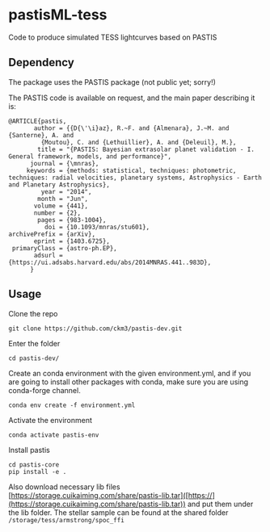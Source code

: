 # pastisML-tess
Code to produce simulated TESS lightcurves based on PASTIS

## Dependency
The package uses the PASTIS package (not public yet; sorry!)

The PASTIS code is available on request, and the main paper describing it is:

```
@ARTICLE{pastis,
       author = {{D{\'\i}az}, R.~F. and {Almenara}, J.~M. and {Santerne}, A. and
         {Moutou}, C. and {Lethuillier}, A. and {Deleuil}, M.},
        title = "{PASTIS: Bayesian extrasolar planet validation - I. General framework, models, and performance}",
      journal = {\mnras},
     keywords = {methods: statistical, techniques: photometric, techniques: radial velocities, planetary systems, Astrophysics - Earth and Planetary Astrophysics},
         year = "2014",
        month = "Jun",
       volume = {441},
       number = {2},
        pages = {983-1004},
          doi = {10.1093/mnras/stu601},
archivePrefix = {arXiv},
       eprint = {1403.6725},
 primaryClass = {astro-ph.EP},
       adsurl = {https://ui.adsabs.harvard.edu/abs/2014MNRAS.441..983D},
      }
```
    
## Usage
Clone the repo
```
git clone https://github.com/ckm3/pastis-dev.git
```
Enter the folder
```
cd pastis-dev/
```
Create an conda environment with the given environment.yml, and if you are going to install other packages with conda, make sure you are using conda-forge channel.
```
conda env create -f environment.yml
```
Activate the environment
```
conda activate pastis-env
```
Install pastis
```
cd pastis-core
pip install -e .
```

Also download necessary lib files [https://storage.cuikaiming.com/share/pastis-lib.tar]([https://](https://storage.cuikaiming.com/share/pastis-lib.tar)) and put them under the lib folder.
The stellar sample can be found at the shared folder `/storage/tess/armstrong/spoc_ffi`
 